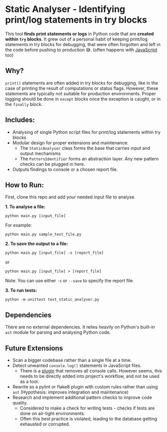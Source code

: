 # Static Analyser - Identifying print/log statements in try blocks

This tool **finds print statements or logs** in Python code that are **created within `try` blocks**. It grew out of a personal habit of keeping print/log statements in try blocks for debugging, that were often forgotten and left in the code before pushing to production 😅. (often happens with [JavaScript](https://github.com/fossunited/fossunited/pull/589#discussion_r1742236197) too)

## Why?

`print()` statements are often added in try blocks for debugging, like in the case of printing the result of computations or status flags. However, these statements are typically not suitable for production environments. Proper logging should be done in `except` blocks once the exception is caught, or in the `finally` block.

## Includes: 

- Analysing of single Python script files for print/log statements within try blocks
- Modular design for proper extensions and maintenance: 
    - The `StaticAnalyser` class forms the base that carries input and output mechanisms
    - The `PatternIdentifier` forms an abstraction layer. Any new pattern checks can be plugged in here.
- Outputs findings to console or a chosen report file.



## How to Run:

First, clone this repo and add your needed input file to analyse.

**1. To analyse a file:**

```python main.py [input_file]```

For example:

```python main.py sample_test_file.py```

**2. To save the output to a file:**

```python main.py [input_file] -s [report_file]```

or

```python main.py [input_file] > [report_file]```

Note: You can use either `-s` or `--save` to specify the report file.

**3. To run tests:**

`python -m unittest test_static_analyser.py`



## Dependencies
There are no external dependencies. It relies heavily on Python's built-in `ast` module for parsing and analysing Python code.

## Future Extensions

- Scan a bigger codebase rather than a single file at a time.
- Detect unwanted `console.log()` statements in JavaScript files.
    - There is a [plugin](https://www.npmjs.com/package/babel-plugin-transform-remove-console) that removes all console calls. However seems, this needs to be directly added into project's workflow, and not be used as a tool.
- Rewrite as a pylint or flake8 plugin with custom rules rather than using `ast` (Hypothesis: improves integration and maintenance)
- Research and implement additional pattern checks to improve code quality.
    - Considered to make a check for writing tests - checks if tests are done on air-tight environments. 
    - Often this best practice is violated, leading to the database getting exhausted or corrupted.